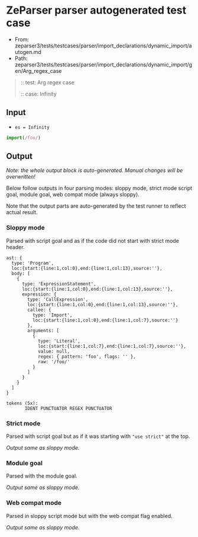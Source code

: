 # ZeParser parser autogenerated test case

- From: zeparser3/tests/testcases/parser/import_declarations/dynamic_import/autogen.md
- Path: zeparser3/tests/testcases/parser/import_declarations/dynamic_import/gen/Arg_regex_case

> :: test: Arg regex case
>
> :: case: Infinity

## Input

- `es = Infinity`

`````js
import(/foo/)
`````

## Output

_Note: the whole output block is auto-generated. Manual changes will be overwritten!_

Below follow outputs in four parsing modes: sloppy mode, strict mode script goal, module goal, web compat mode (always sloppy).

Note that the output parts are auto-generated by the test runner to reflect actual result.

### Sloppy mode

Parsed with script goal and as if the code did not start with strict mode header.

`````
ast: {
  type: 'Program',
  loc:{start:{line:1,col:0},end:{line:1,col:13},source:''},
  body: [
    {
      type: 'ExpressionStatement',
      loc:{start:{line:1,col:0},end:{line:1,col:13},source:''},
      expression: {
        type: 'CallExpression',
        loc:{start:{line:1,col:0},end:{line:1,col:13},source:''},
        callee: {
          type: 'Import',
          loc:{start:{line:1,col:0},end:{line:1,col:7},source:''}
        },
        arguments: [
          {
            type: 'Literal',
            loc:{start:{line:1,col:7},end:{line:1,col:7},source:''},
            value: null,
            regex: { pattern: 'foo', flags: '' },
            raw: '/foo/'
          }
        ]
      }
    }
  ]
}

tokens (5x):
       IDENT PUNCTUATOR REGEX PUNCTUATOR
`````

### Strict mode

Parsed with script goal but as if it was starting with `"use strict"` at the top.

_Output same as sloppy mode._

### Module goal

Parsed with the module goal.

_Output same as sloppy mode._

### Web compat mode

Parsed in sloppy script mode but with the web compat flag enabled.

_Output same as sloppy mode._
